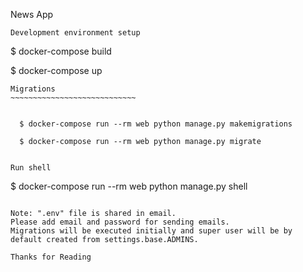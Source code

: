 News App

~~~~~~~~~~~~~~~~~~~~~~~~~~~~~
Development environment setup
~~~~~~~~~~~~~~~~~~~~~~~~~~~~~

  $ docker-compose build

  $ docker-compose up


~~~~~~~~~~~~~~~~~~~~~~~~~~~~~
Migrations
~~~~~~~~~~~~~~~~~~~~~~~~~~~~


  $ docker-compose run --rm web python manage.py makemigrations

  $ docker-compose run --rm web python manage.py migrate


~~~~~~~~~~~~~~~~~~~~~~~~~~~~~
~~~~~~~~~~~~~~~~~~~~~~~~~~~~~
Run shell
~~~~~~~~~~~~~~~~~~~~~~~~~~~~~

  $ docker-compose run --rm web python manage.py shell
~~~~~~~~~~~~~~~~~~~~~~~~~~~~~

~~~~~~~~~~~~~~~~~~~~~~~~~~~~~
~~~~~~~~~~~~~~~~~~~~~~~~~~~~~
Note: ".env" file is shared in email.
Please add email and password for sending emails.
Migrations will be executed initially and super user will be by default created from settings.base.ADMINS.
~~~~~~~~~~~~~~~~~~~~~~~~~~~~~

~~~~~~~~~~~~~~~~~~~~~~~~~~~~~
Thanks for Reading
~~~~~~~~~~~~~~~~~~~~~~~~~~~~~
